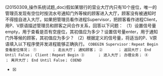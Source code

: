 (20150309_操作系统试题_doc)假如某银行的营业大厅内只有10个座位，唯一的管理员发现有空位时按流水号通知门外等候的顾客进入大厅，顾客没有被通知时
不得擅自进入大厅。如果把管理员看作进程Supervisor，把顾客看作进程Client，用P、V原语描述管理员和顾客之间合作关系，回答以下问题：
（1）设置信号量empty，用于查看是否有空座位，其初值应为多少？设置信号量enter，用于通知门外等候的顾客，其初值应为多少？
（2）根据定义的信号量，将适当的P、V原语填入以下程序使并发进程能够正确执行。
    ```
	          COBEGIN
	             Supervisor：Repeat
	                          Begin
	                            查看座位情况；
	                                  ①       ；
	                            走出大厅；
	                            通知顾客；
	                                  ②       ；
	                            返回大厅；
	                          End
	                        Until False；
	             Client：Repeat
	                      Begin
	                              ③      ；
	                        进入大厅；
	                        办理业务；
	                              ④      ；
	                        离开大厅；
	                 End
	                    Until False；
	          COEND
	    ```
    
- [x]  

